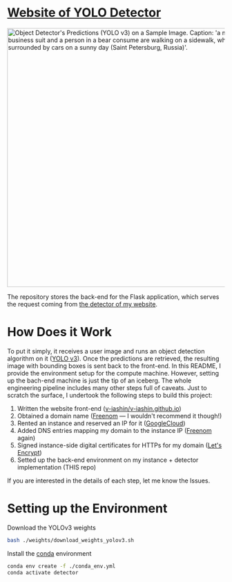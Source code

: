 # [Website of YOLO Detector](https://v-iashin.github.io/detector)

<img src="https://github.com/v-iashin/v-iashin.github.io/raw/master/images/typical_russian_day_res.jpeg" alt="Object Detector's Predictions (YOLO v3) on a Sample Image. Caption: 'a man in a business suit and a person in a bear consume are walking on a sidewalk, which is surrounded by cars on a sunny day (Saint Petersburg, Russia)'." width="600">

The repository stores the back-end for the Flask application, which serves the request coming from [the detector of my website](https://v-iashin.github.io/detector). 

# How Does it Work
To put it simply, it receives a user image and runs an object detection algorithm on it ([YOLO v3](https://pjreddie.com/darknet/yolo/)). Once the predictions are retrieved, the resulting image with bounding boxes is sent back to the front-end. In this README, I provide the environment setup for the compute machine. However, setting up the bach-end machine is just the tip of an iceberg. The whole engineering pipeline includes many other steps full of caveats. Just to scratch the surface, I undertook the following steps to build this project: 
1. Written the website front-end ([v-iashin/v-iashin.github.io](https://github.com/v-iashin/v-iashin.github.io))
2. Obtained a domain name ([Freenom](https://freenom.com/) — I wouldn't recommend it though!)
3. Rented an instance and reserved an IP for it ([GoogleCloud](https://cloud.google.com/))
4. Added DNS entries mapping my domain to the instance IP ([Freenom](https://freenom.com/) again)
5. Signed instance-side digital certificates for HTTPs for my domain ([Let's Encrypt](https://letsencrypt.org/))
6. Setted up the back-end environment on my instance + detector implementation (THIS repo)

If you are interested in the details of each step, let me know the Issues. 

# Setting up the Environment
Download the YOLOv3 weights
```bash
bash ./weights/download_weights_yolov3.sh
```

Install the [conda](https://docs.conda.io/en/latest/miniconda.html) environment
```bash
conda env create -f ./conda_env.yml
conda activate detector
```

